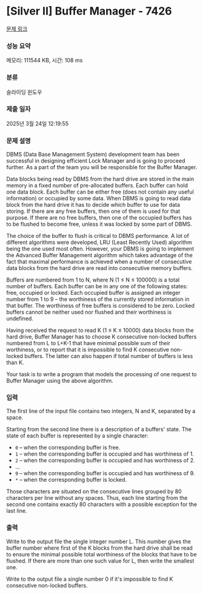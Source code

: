 # [Silver II] Buffer Manager - 7426 

[문제 링크](https://www.acmicpc.net/problem/7426) 

### 성능 요약

메모리: 111544 KB, 시간: 108 ms

### 분류

슬라이딩 윈도우

### 제출 일자

2025년 3월 24일 12:19:55

### 문제 설명

<p>DBMS (Data Base Management System) development team has been successful in designing efficient Lock Manager and is going to proceed further. As a part of the team you will be responsible for the Buffer Manager.</p>

<p>Data blocks being read by DBMS from the hard drive are stored in the main memory in a fixed number of pre-allocated buffers. Each buffer can hold one data block. Each buffer can be either free (does not contain any useful information) or occupied by some data. When DBMS is going to read data block from the hard drive it has to decide which buffer to use for data storing. If there are any free buffers, then one of them is used for that purpose. If there are no free buffers, then one of the occupied buffers has to be flushed to become free, unless it was locked by some part of DBMS.</p>

<p>The choice of the buffer to flush is critical to DBMS performance. A lot of different algorithms were developed, LRU (Least Recently Used) algorithm being the one used most often. However, your DBMS is going to implement the Advanced Buffer Management algorithm which takes advantage of the fact that maximal performance is achieved when a number of consecutive data blocks from the hard drive are read into consecutive memory buffers.</p>

<p>Buffers are numbered from 1 to N, where N (1 ≤ N ≤ 100000) is a total number of buffers. Each buffer can be in any one of the following states: free, occupied or locked. Each occupied buffer is assigned an integer number from 1 to 9 – the worthiness of the currently stored information in that buffer. The worthiness of free buffers is considered to be zero. Locked buffers cannot be neither used nor flushed and their worthiness is undefined.</p>

<p>Having received the request to read K (1 ≤ K ≤ 10000) data blocks from the hard drive, Buffer Manager has to choose K consecutive non-locked buffers numbered from L to L+K-1 that have minimal possible sum of their worthiness, or to report that it is impossible to find K consecutive non-locked buffers. The latter can also happen if total number of buffers is less than K.</p>

<p>Your task is to write a program that models the processing of one request to Buffer Manager using the above algorithm.</p>

### 입력 

 <p>The first line of the input file contains two integers, N and K, separated by a space.</p>

<p>Starting from the second line there is a description of a buffers' state. The state of each buffer is represented by a single character:</p>

<ul>
	<li><code>0</code> – when the corresponding buffer is free.</li>
	<li><code>1</code> – when the corresponding buffer is occupied and has worthiness of 1.</li>
	<li><code>2</code> – when the corresponding buffer is occupied and has worthiness of 2.</li>
	<li>...</li>
	<li><code>9</code> – when the corresponding buffer is occupied and has worthiness of 9.</li>
	<li><code>*</code> – when the corresponding buffer is locked.</li>
</ul>

<p>Those characters are situated on the consecutive lines grouped by 80 characters per line without any spaces. Thus, each line starting from the second one contains exactly 80 characters with a possible exception for the last line.</p>

### 출력 

 <p>Write to the output file the single integer number L. This number gives the buffer number where first of the K blocks from the hard drive shall be read to ensure the minimal possible total worthiness of the blocks that have to be flushed. If there are more than one such value for L, then write the smallest one.</p>

<p>Write to the output file a single number 0 if it's impossible to find K consecutive non-locked buffers.</p>

